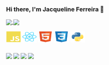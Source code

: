 ### Hi there, I'm Jacqueline Ferreira 👋

<a href="https://github.com/Jacqueline-dev/github-readme-stats">
  <img height=200 align="center" src="https://github-readme-stats.vercel.app/api?username=Jacqueline-dev&show_icons=true&theme=radical" />
</a>
<a href="https://github.com/Jacqueline-dev/convoychat">
  <img height=200 align="center" src="https://github-readme-stats.vercel.app/api/top-langs?username=Jacqueline-dev&layout=compact&langs_count=8&card_width=320&show_icons=true&theme=radical" />
</a>

<div style="display: inline_block"><br>
  <img align="center" alt="Jacque-Js" height="30" width="40" src="https://raw.githubusercontent.com/devicons/devicon/master/icons/javascript/javascript-plain.svg">
 <img align="center" alt="Jacque-React" height="30" width="40" src="https://raw.githubusercontent.com/devicons/devicon/master/icons/react/react-original.svg">
  <img align="center" alt="Jacque-HTML" height="30" width="40" src="https://raw.githubusercontent.com/devicons/devicon/master/icons/html5/html5-original.svg">
  <img align="center" alt="Jacque-CSS" height="30" width="40" src="https://raw.githubusercontent.com/devicons/devicon/master/icons/css3/css3-original.svg">
  <img align="center" alt="Jacque-Python" height="30" width="40" src="https://raw.githubusercontent.com/devicons/devicon/master/icons/python/python-original.svg">
 
</div>
  
  ##
 
<div> 
  
  <a href="https://instagram.com/jacquecode" target="_blank"><img src="https://img.shields.io/badge/-Instagram-%23E4405F?style=for-the-badge&logo=instagram&logoColor=white" target="_blank"></a>
 <a href="https://discord.gg/jacquecode" target="_blank"><img src="https://img.shields.io/badge/Discord-7289DA?style=for-the-badge&logo=discord&logoColor=white" target="_blank"></a> 
  <a href = "mailto:codejacque@gmail.com"><img src="https://img.shields.io/badge/-Gmail-%23333?style=for-the-badge&logo=gmail&logoColor=white" target="_blank"></a>
  <a href="https://www.linkedin.com/in/jacqueline-ferreira-a152761a5/" target="_blank"><img src="https://img.shields.io/badge/-LinkedIn-%230077B5?style=for-the-badge&logo=linkedin&logoColor=white" target="_blank"></a> 
  
</div>

